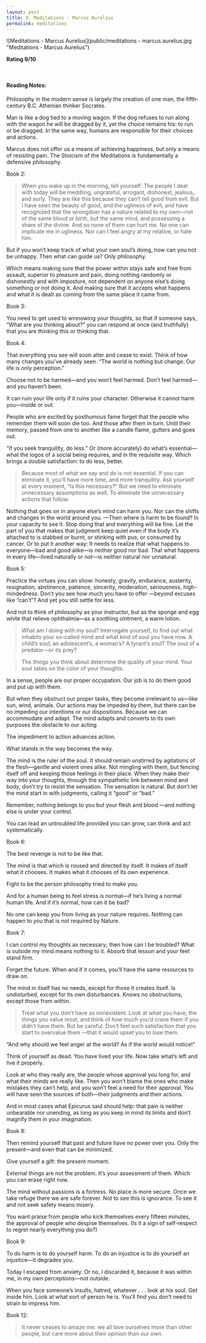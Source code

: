 ```yaml
---
layout: post
title: 8. Meditations - Marcus Aurelius
permalink: meditations
---
```


![Meditations - Marcus Aurelius](public/meditations - marcus aurelius.jpg "Meditations - Marcus Aurelius")


**Rating 9/10** 

<br>

#### Reading Notes:

Philosophy in the modern sense is largely the creation of one man, the fifth-century B.C. Athenian thinker Socrates.

Man is like a dog tied to a moving wagon. If the dog refuses to run along with the wagon he will be dragged by it, yet the choice remains his: to run or be dragged. In the same way, humans are responsible for their choices and actions.

Marcus does not offer us a means of achieving happiness, but only a means of resisting pain. The Stoicism of the Meditations is fundamentally a defensive philosophy.

Book 2:

> When you wake up in the morning, tell yourself: The people I deal with today will be meddling, ungrateful, arrogant, dishonest, jealous, and surly. They are like this because they can’t tell good from evil. But I have seen the beauty of good, and the ugliness of evil, and have recognized that the wrongdoer has a nature related to my own—not of the same blood or birth, but the same mind, and possessing a share of the divine. And so none of them can hurt me. No one can implicate me in ugliness. Nor can I feel angry at my relative, or hate him.

But if you won’t keep track of what your own soul’s doing, how can you not be unhappy.
Then what can guide us? Only philosophy.

Which means making sure that the power within stays safe and free from assault, superior to pleasure and pain, doing nothing randomly or dishonestly and with imposture, not dependent on anyone else’s doing something or not doing it. And making sure that it accepts what happens and what it is dealt as coming from the same place it came from.

Book 3: 

You need to get used to winnowing your thoughts, so that if someone says, “What are you thinking about?” you can respond at once (and truthfully) that you are thinking this or thinking that.

Book 4:

That everything you see will soon alter and cease to exist. Think of how many changes you’ve already seen. “The world is nothing but change. Our life is only perception.”

Choose not to be harmed—and you won’t feel harmed. Don’t feel harmed—and you haven’t been.

It can ruin your life only if it ruins your character. Otherwise it cannot harm you—inside or out.

People who are excited by posthumous fame forget that the people who remember them will soon die too. And those after them in turn. Until their memory, passed from one to another like a candle flame, gutters and goes out.

“If you seek tranquility, do less.” Or (more accurately) do what’s essential—what the logos of a social being requires, and in the requisite way. Which brings a double satisfaction: to do less, better.

> Because most of what we say and do is not essential. If you can eliminate it, you’ll have more time, and more tranquility. Ask yourself at every moment, “Is this necessary?” But we need to eliminate unnecessary assumptions as well. To eliminate the unnecessary actions that follow.

Nothing that goes on in anyone else’s mind can harm you. Nor can the shifts and changes in the world around you. —Then where is harm to be found?
In your capacity to see it. Stop doing that and everything will be fine. Let the part of you that makes that judgment keep quiet even if the body it’s attached to is stabbed or burnt, or stinking with pus, or consumed by cancer. Or to put it another way: It needs to realize that what happens to everyone—bad and good alike—is neither good nor bad. That what happens in every life—lived naturally or not—is neither natural nor unnatural.

Book 5:

Practice the virtues you can show: honesty, gravity, endurance, austerity, resignation, abstinence, patience, sincerity, moderation, seriousness, high-mindedness. Don’t you see how much you have to offer —beyond excuses like “can’t”? And yet you still settle for less.

And not to think of philosophy as your instructor, but as the sponge and egg white that relieve ophthalmia—as a soothing ointment, a warm lotion.

> What am I doing with my soul? Interrogate yourself, to find out what inhabits your so-called mind and what kind of soul you have now. A child’s soul, an adolescent’s, a woman’s? A tyrant’s soul? The soul of a predator—or its prey?

> The things you think about determine the quality of your mind. Your soul takes on the color of your thoughts.

In a sense, people are our proper occupation. Our job is to do them good and put up with them.

But when they obstruct our proper tasks, they become irrelevant to us—like sun, wind, animals. Our actions may be impeded by them, but there can be no impeding our intentions or our dispositions. Because we can accommodate and adapt. The mind adapts and converts to its own purposes the obstacle to our acting.

The impediment to action advances action.

What stands in the way becomes the way. 

The mind is the ruler of the soul. It should remain unstirred by agitations of the flesh—gentle and violent ones alike. Not mingling with them, but fencing itself off and keeping those feelings in their place. When they make their way into your thoughts, through the sympathetic link between mind and body, don’t try to resist the sensation. The sensation is natural. But don’t let the mind start in with judgments, calling it “good” or “bad.”

Remember, nothing belongs to you but your flesh and blood —and nothing else is under your control.

You can lead an untroubled life provided you can grow, can think and act systematically.

Book 6:

The best revenge is not to be like that.

The mind is that which is roused and directed by itself. It makes of itself what it chooses. It makes what it chooses of its own experience.

Fight to be the person philosophy tried to make you.

And for a human being to feel stress is normal—if he’s living a normal human life. And if it’s normal, how can it be bad?

No one can keep you from living as your nature requires. Nothing can happen to you that is not required by Nature.

Book 7:

I can control my thoughts as necessary; then how can I be troubled? What is outside my mind means nothing to it. Absorb that lesson and your feet stand firm.

Forget the future. When and if it comes, you’ll have the same resources to draw on.

The mind in itself has no needs, except for those it creates itself. Is undisturbed, except for its own disturbances. Knows no obstructions, except those from within.

> Treat what you don’t have as nonexistent. Look at what you have, the things you value most, and think of how much you’d crave them if you didn’t have them. But be careful. Don’t feel such satisfaction that you start to overvalue them —that it would upset you to lose them.

“And why should we feel anger at the world? As if the world would notice!”

Think of yourself as dead. You have lived your life. Now take what’s left and live it properly.

Look at who they really are, the people whose approval you long for, and what their minds are really like. Then you won’t blame the ones who make mistakes they can’t help, and you won’t feel a need for their approval. You will have seen the sources of both—their judgments and their actions.

And in most cases what Epicurus said should help: that pain is neither unbearable nor unending, as long as you keep in mind its limits and don’t magnify them in your imagination.

Book 8:

Then remind yourself that past and future have no power over you. Only the present—and even that can be minimized.

Give yourself a gift: the present moment.

External things are not the problem. It’s your assessment of them. Which you can erase right now.

The mind without passions is a fortress. No place is more secure. Once we take refuge there we are safe forever. Not to see this is ignorance. To see it and not seek safety means misery.

You want praise from people who kick themselves every fifteen minutes, the approval of people who despise themselves. (Is it a sign of self-respect to regret nearly everything you do?)

Book 9:

To do harm is to do yourself harm. To do an injustice is to do yourself an injustice—it degrades you.

Today I escaped from anxiety. Or no, I discarded it, because it was within me, in my own perceptions—not outside.

When you face someone’s insults, hatred, whatever . . . look at his soul. Get inside him. Look at what sort of person he is. You’ll find you don’t need to strain to impress him.

Book 12:

> It never ceases to amaze me: we all love ourselves more than other people, but care more about their opinion than our own.
